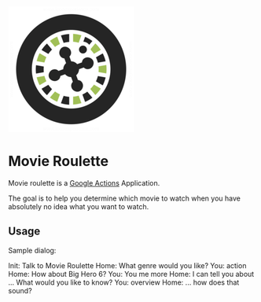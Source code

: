 ![alt text](https://raw.githubusercontent.com/skylerto/movie_roulette/master/img/roulette_wheel_50.png)

# Movie Roulette

Movie roulette is a [Google Actions](https://developers.google.com/actions/)
Application.

The goal is to help you determine which movie to watch when you have absolutely
no idea what you want to watch.

## Usage

Sample dialog:

Init: Talk to Movie Roulette
Home: What genre would you like?
You: action
Home: How about Big Hero 6?
You: You me more
Home: I can tell you about ... What would you like to know?
You: overview
Home: ... how does that sound?
